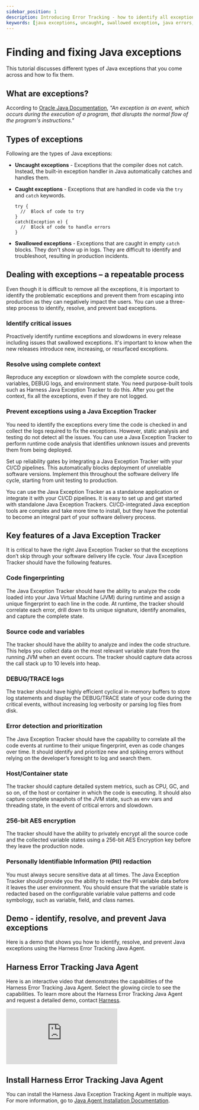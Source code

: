```yaml
---
sidebar_position: 1
description: Introducing Error Tracking - how to identify all exceptions and fix them quickly.
keywords: [java exceptions, uncaught, swallowed exception, java errors, error tracking]
---
```


# Finding and fixing Java exceptions

This tutorial discusses different types of Java exceptions that you come across and how to fix them.


## What are exceptions?

According to [Oracle Java Documentation](https://docs.oracle.com/javase/tutorial/essential/exceptions/definition.html), *"An exception is an event, which occurs during the execution of a program, that disrupts the normal flow of the program's instructions."*


## Types of exceptions

Following are the types of Java exceptions:

- **Uncaught exceptions** - Exceptions that the compiler does not catch. Instead, the built-in exception handler in Java automatically catches and handles them.

- **Caught exceptions** - Exceptions that are handled in code via the `try` and `catch` keywords.


  ```
  try {
    //  Block of code to try
  }
  catch(Exception e) {
    //  Block of code to handle errors
  }
  ```


- **Swallowed exceptions** - Exceptions that are caught in empty `catch` blocks. They don't show up in logs. They are difficult to identify and troubleshoot, resulting in production incidents.


## Dealing with exceptions – a repeatable process

Even though it is difficult to remove all the exceptions, it is important to identify the problematic exceptions and prevent them from escaping into production as they can negatively impact the users. You can use a three-step process to identify, resolve, and prevent bad exceptions.


### Identify critical issues

Proactively identify runtime exceptions and slowdowns in every release including issues that swallowed exceptions. It's important to know when the new releases introduce new, increasing, or resurfaced exceptions.

### Resolve using complete context

Reproduce any exception or slowdown with the complete source code, variables, DEBUG logs, and environment state. You need purpose-built tools such as Harness Java Exception Tracker to do this. After you get the context, fix all the exceptions, even if they are not logged.

### Prevent exceptions using a Java Exception Tracker

You need to identify the exceptions every time the code is checked in and collect the logs required to fix the exceptions. However, static analysis and testing do not detect all the issues. You can use a Java Exception Tracker to perform runtime code analysis that identifies unknown issues and prevents them from being deployed.

Set up reliability gates by integrating a Java Exception Tracker with your CI/CD pipelines. This automatically blocks deployment of unreliable software versions. Implement this throughout the software delivery life cycle, starting from unit testing to production.

You can use the Java Exception Tracker as a standalone application or integrate it with your CI/CD pipelines. It is easy to set up and get started with standalone Java Exception Trackers. CI/CD-integrated Java exception tools are complex and take more time to install, but they have the potential to become an integral part of your software delivery process.


## Key features of a Java Exception Tracker

It is critical to have the right Java Exception Tracker so that the exceptions don’t skip through your software delivery life cycle. Your Java Exception Tracker should have the following features.


### Code fingerprinting

The Java Exception Tracker should have the ability to analyze the code loaded into your Java Virtual Machine (JVM) during runtime and assign a unique fingerprint to each line in the code. At runtime, the tracker should correlate each error, drill down to its unique signature, identify anomalies, and capture the complete state.


### Source code and variables

The tracker should have the ability to analyze and index the code structure. This helps you collect data on the most relevant variable state from the running JVM when an event occurs. The tracker should capture data across the call stack up to 10 levels into heap.


### DEBUG/TRACE logs

The tracker should have highly efficient cyclical in-memory buffers to store log statements and display the DEBUG/TRACE state of your code during the critical events, without increasing log verbosity or parsing log files from disk.

 
### Error detection and prioritization

The Java Exception Tracker should have the capability to correlate all the code events at runtime to their unique fingerprint, even as code changes over time. It should identify and prioritize new and spiking errors without relying on the developer’s foresight to log and search them.


### Host/Container state

The tracker should capture detailed system metrics, such as CPU, GC, and so on, of the host or container in which the code is executing. It should also capture complete snapshots of the JVM state, such as env vars and threading state, in the event of critical errors and slowdown.


### 256-bit AES encryption

The tracker should have the ability to privately encrypt all the source code and the collected variable states using a 256-bit AES Encryption key before they leave the production node. 


### Personally Identifiable Information (PII) redaction​

You must always secure sensitive data at all times. The Java Exception Tracker should provide you the ability to redact the PII variable data before it leaves the user environment. You should ensure that the variable state is redacted based on the configurable variable value patterns and code symbology, such as variable, field, and class names.


## Demo - identify, resolve, and prevent Java exceptions

Here is a demo that shows you how to identify, resolve, and prevent Java exceptions using the Harness Error Tracking Java Agent.


<docvideo src="https://youtu.be/ehPeqba9lxc" />


## Harness Error Tracking Java Agent

Here is an interactive video that demonstrates the capabilities of the Harness Error Tracking Java Agent. Select the glowing circle to see the capabilities. To learn more about the Harness Error Tracking Java Agent and request a detailed demo, contact [Harness](https://www.harness.io/interest/error-tracking).

<div style={{ position: 'relative', paddingBottom: 'calc(52.1875% + 40px)', height: '0' }}><iframe src="https://demo.arcade.software/Lsj2sDDVCzMbQFnP7kvT?embed" frameborder="0" loading="lazy" webkitallowfullscreen mozallowfullscreen allowfullscreen style={{ position: 'absolute', top: '0', left: '0', width: '100%', height: '100%' }}></iframe></div>


## Install Harness Error Tracking Java Agent

You can install the Harness Java Exception Tracking Agent in multiple ways. For more information, go to [Java Agent Installation Documentation](https://docs.harness.io/article/nx99xfcoxz-install-the-error-tracking-agent).